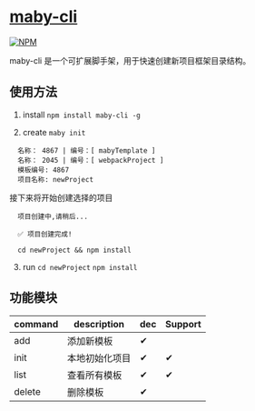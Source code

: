 # [maby-cli](https://github.com/Liuqing650/maby-cli)

  [![NPM](https://nodei.co/npm/maby-cli.png)](https://nodei.co/npm/maby-cli/)

  maby-cli 是一个可扩展脚手架，用于快速创建新项目框架目录结构。

## 使用方法

  1. install
  ` npm install maby-cli -g `
 
  2. create
 	` maby init `

  ```
    名称： 4867 | 编号：[ mabyTemplate ]
    名称： 2045 | 编号：[ webpackProject ]
    模板编号: 4867
    项目名称: newProject
  ```
  接下来将开始创建选择的项目
  ```
    项目创建中,请稍后...

    ✅ 项目创建完成!

    cd newProject && npm install 
  ```
 	
  3. run
  ` cd newProject `
  ` npm install `

## 功能模块

  | command | description | dec | Support |
  | ------ | ----------- | ----------- | ----------- |
  | add | 添加新模板 | ✔ |  |
  | init | 本地初始化项目 | ✔ | ✔ |
  | list | 查看所有模板 |✔ | ✔ |
  | delete | 删除模板 | ✔ |  |
